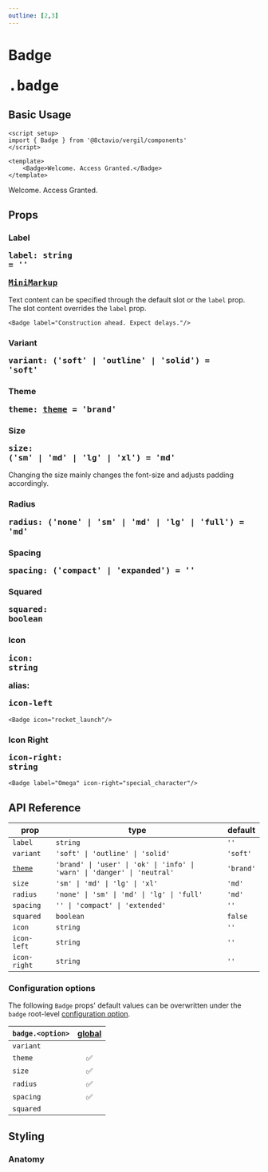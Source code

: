 ```yaml
---
outline: [2,3]
---
```


# Badge <Badge><pre>.badge</pre></Badge>

<script setup>
import { Badge as VergilBadge } from '@8ctavio/vergil/components'
</script>

## Basic Usage

```vue
<script setup>
import { Badge } from '@8ctavio/vergil/components'
</script>

<template>
    <Badge>Welcome. Access Granted.</Badge>
</template>
```
<Demo>
    <VergilBadge>Welcome. Access Granted.</VergilBadge>
</Demo>

## Props

### Label <Badge><pre>label: string = ''</pre></Badge> <Badge><pre>[MiniMarkup](/mini-markup)</pre></Badge>

Text content can be specified through the default slot or the `label` prop. The slot content overrides the `label` prop.

```vue
<Badge label="Construction ahead. Expect delays."/>
```

### Variant <Badge><pre>variant: ('soft' | 'outline' | 'solid') = 'soft'</pre></Badge>

<Demo>
    <VergilBadge variant="soft" label="Soft"/>
    <VergilBadge variant="outline" label="Outline"/>
    <VergilBadge variant="solid" label="Solid"/>
</Demo>

### Theme <Badge><pre>theme: [theme](/theme#the-theme-prop) = 'brand'</pre></Badge>

<Demo>
    <div class="col">
        <div class="row center">
            <VergilBadge variant="soft" theme="brand" label="Brand"/>
            <VergilBadge variant="soft" theme="user" label="User"/>
            <VergilBadge variant="soft" theme="ok" label="Ok"/>
            <VergilBadge variant="soft" theme="info" label="Info"/>
            <VergilBadge variant="soft" theme="warn" label="Warn"/>
            <VergilBadge variant="soft" theme="danger" label="Danger"/>
            <VergilBadge variant="soft" theme="neutral" label="Neutral"/>
        </div>
        <div class="row center">
            <VergilBadge variant="outline" theme="brand" label="Brand"/>
            <VergilBadge variant="outline" theme="user" label="User"/>
            <VergilBadge variant="outline" theme="ok" label="Ok"/>
            <VergilBadge variant="outline" theme="info" label="Info"/>
            <VergilBadge variant="outline" theme="warn" label="Warn"/>
            <VergilBadge variant="outline" theme="danger" label="Danger"/>
            <VergilBadge variant="outline" theme="neutral" label="Neutral"/>
        </div>
        <div class="row center">
            <VergilBadge variant="solid" theme="brand" label="Brand"/>
            <VergilBadge variant="solid" theme="user" label="User"/>
            <VergilBadge variant="solid" theme="ok" label="Ok"/>
            <VergilBadge variant="solid" theme="info" label="Info"/>
            <VergilBadge variant="solid" theme="warn" label="Warn"/>
            <VergilBadge variant="solid" theme="danger" label="Danger"/>
            <VergilBadge variant="solid" theme="neutral" label="Neutral"/>
        </div>
    </div>
</Demo>

### Size <Badge type="tip"><pre>size: ('sm' | 'md' | 'lg' | 'xl') = 'md'</pre></Badge>

Changing the size mainly changes the font-size and adjusts padding accordingly.

<Demo>
    <VergilBadge size="sm" label="Small"/>
    <VergilBadge size="md" label="Medium"/>
    <VergilBadge size="lg" label="Large"/>
    <VergilBadge size="xl" label="Extra Large"/>
</Demo>

### Radius <Badge type="tip"><pre>radius: ('none' | 'sm' | 'md' | 'lg' | 'full') = 'md'</pre></Badge>

<Demo>
    <div class="col center">
        <div class="row center">
            <VergilBadge label="Radius" size="sm" radius="none"/>
            <VergilBadge label="Radius" size="md" radius="none"/>
            <VergilBadge label="Radius" size="lg" radius="none"/>
            <VergilBadge label="Radius" size="xl" radius="none"/>
        </div>
        <div class="row center">
            <VergilBadge label="Radius" size="sm" radius="sm"/>
            <VergilBadge label="Radius" size="md" radius="sm"/>
            <VergilBadge label="Radius" size="lg" radius="sm"/>
            <VergilBadge label="Radius" size="xl" radius="sm"/>
        </div>
        <div class="row center">
            <VergilBadge label="Radius" size="sm" radius="md"/>
            <VergilBadge label="Radius" size="md" radius="md"/>
            <VergilBadge label="Radius" size="lg" radius="md"/>
            <VergilBadge label="Radius" size="xl" radius="md"/>
        </div>
        <div class="row center">
            <VergilBadge label="Radius" size="sm" radius="lg"/>
            <VergilBadge label="Radius" size="md" radius="lg"/>
            <VergilBadge label="Radius" size="lg" radius="lg"/>
            <VergilBadge label="Radius" size="xl" radius="lg"/>
        </div>
        <div class="row center">
            <VergilBadge label="Radius" size="sm" radius="full"/>
            <VergilBadge label="Radius" size="md" radius="full"/>
            <VergilBadge label="Radius" size="lg" radius="full"/>
            <VergilBadge label="Radius" size="xl" radius="full"/>
        </div>
    </div>
</Demo>

### Spacing <Badge><pre>spacing: ('compact' | 'expanded') = ''</pre></Badge>

<Demo>
    <div class="col center">
        <div class="row center">
            <VergilBadge size="sm" spacing="compact" label="Compact"/>
            <VergilBadge size="sm" label="Default"/>
            <VergilBadge size="sm" spacing="expanded" label="Expanded"/>
        </div>
        <div class="row center">
            <VergilBadge size="md" spacing="compact" label="Compact"/>
            <VergilBadge size="md" label="Default"/>
            <VergilBadge size="md" spacing="expanded" label="Expanded"/>
        </div>
        <div class="row center">
            <VergilBadge size="lg" spacing="compact" label="Compact"/>
            <VergilBadge size="lg" label="Default"/>
            <VergilBadge size="lg" spacing="expanded" label="Expanded"/>
        </div>
        <div class="row center">
            <VergilBadge size="xl" spacing="compact" label="Compact"/>
            <VergilBadge size="xl" label="Default"/>
            <VergilBadge size="xl" spacing="expanded" label="Expanded"/>
        </div>
    </div>
</Demo>

### Squared <Badge><pre>squared: boolean</pre></Badge>

<Demo>
    <VergilBadge size="sm" squared label="Small"/>
    <VergilBadge size="md" squared label="Medium"/>
    <VergilBadge size="lg" squared label="Large"/>
    <VergilBadge size="xl" squared label="Extra Large"/>
</Demo>

### Icon <Badge><pre>icon: string</pre></Badge> <Badge type="info">alias: <pre>icon-left</pre></Badge>

```vue
<Badge icon="rocket_launch"/>
```

<Demo>
    <div class="row center">
        <VergilBadge icon="rocket_launch" theme="brand" variant="soft"/>
        <VergilBadge icon="rocket_launch" theme="brand" variant="outline"/>
        <VergilBadge icon="rocket_launch" theme="brand" variant="solid"/>
    </div>
    <div class="row center">
        <VergilBadge icon="rocket_launch" theme="user" variant="soft"/>
        <VergilBadge icon="rocket_launch" theme="user" variant="outline"/>
        <VergilBadge icon="rocket_launch" theme="user" variant="solid"/>
    </div>
    <div class="row center">
        <VergilBadge icon="rocket_launch" theme="ok" variant="soft"/>
        <VergilBadge icon="rocket_launch" theme="ok" variant="outline"/>
        <VergilBadge icon="rocket_launch" theme="ok" variant="solid"/>
    </div>
    <div class="row center">
        <VergilBadge icon="rocket_launch" theme="info" variant="soft"/>
        <VergilBadge icon="rocket_launch" theme="info" variant="outline"/>
        <VergilBadge icon="rocket_launch" theme="info" variant="solid"/>
    </div>
    <div class="row center">
        <VergilBadge icon="rocket_launch" theme="warn" variant="soft"/>
        <VergilBadge icon="rocket_launch" theme="warn" variant="outline"/>
        <VergilBadge icon="rocket_launch" theme="warn" variant="solid"/>
    </div>
    <div class="row center">
        <VergilBadge icon="rocket_launch" theme="danger" variant="soft"/>
        <VergilBadge icon="rocket_launch" theme="danger" variant="outline"/>
        <VergilBadge icon="rocket_launch" theme="danger" variant="solid"/>
    </div>
    <div class="row center">
        <VergilBadge icon="rocket_launch" theme="neutral" variant="soft"/>
        <VergilBadge icon="rocket_launch" theme="neutral" variant="outline"/>
        <VergilBadge icon="rocket_launch" theme="neutral" variant="solid"/>
    </div>
</Demo>

### Icon Right <Badge><pre>icon-right: string</pre></Badge>

```vue
<Badge label="Omega" icon-right="special_character"/>
```

<Demo>
    <VergilBadge label="Omega" icon-right="special_character" variant="soft"/>
    <VergilBadge label="Omega" icon-right="special_character" variant="outline"/>
    <VergilBadge label="Omega" icon-right="special_character" variant="solid"/>
</Demo>

<Demo>
    <div class="col center">
        <div class="row center">
            <VergilBadge label="Omega" icon-right="special_character" size="sm" spacing="compact"/>
            <VergilBadge label="Omega" icon-right="special_character" size="sm"/>
            <VergilBadge label="Omega" icon-right="special_character" size="sm" spacing="expanded"/>
        </div>
        <div class="row center">
            <VergilBadge label="Omega" icon-right="special_character" size="md" spacing="compact"/>
            <VergilBadge label="Omega" icon-right="special_character" size="md"/>
            <VergilBadge label="Omega" icon-right="special_character" size="md" spacing="expanded"/>
        </div>
        <div class="row center">
            <VergilBadge label="Omega" icon-right="special_character" size="lg" spacing="compact"/>
            <VergilBadge label="Omega" icon-right="special_character" size="lg"/>
            <VergilBadge label="Omega" icon-right="special_character" size="lg" spacing="expanded"/>
        </div>
        <div class="row center">
            <VergilBadge label="Omega" icon-right="special_character" size="xl" spacing="compact"/>
            <VergilBadge label="Omega" icon-right="special_character" size="xl"/>
            <VergilBadge label="Omega" icon-right="special_character" size="xl" spacing="expanded"/>
        </div>
    </div>
</Demo>

## API Reference

| prop | type | default |
| ---- | ---- | ------- |
| `label` | `string` | `''` |
| `variant` | `'soft' \| 'outline' \| 'solid'` | `'soft'` |
| [`theme`](/theme#the-theme-prop) | `'brand' \| 'user' \| 'ok' \| 'info' \| 'warn' \| 'danger' \| 'neutral'` | `'brand'` |
| `size` | `'sm' \| 'md' \| 'lg' \| 'xl'` | `'md'` |
| `radius` | `'none' \| 'sm' \| 'md' \| 'lg' \| 'full'` | `'md'` |
| `spacing` | `'' \| 'compact' \| 'extended'` | `''` |
| `squared` | `boolean` | `false` |
| `icon` | `string` | `''` |
| `icon-left` | `string` | `''` |
| `icon-right` | `string` | `''` |

### Configuration options

The following `Badge` props' default values can be overwritten under the `badge` root-level [configuration option](/configuration).

| `badge.<option>` | [global](/configuration#global-configuration) |
| -------------- | :---: |
| `variant` | |
| `theme` | ✅ |
| `size` | ✅ |
| `radius` | ✅ |
| `spacing` | ✅ |
| `squared` | |

## Styling

### Anatomy

<Demo>
    <Anatomy tag="p" classes="badge">
        <Anatomy tag="Icon" classes="icon"/>
        <Anatomy tag="slot #default"/>
        <Anatomy tag="Icon" classes="icon"/>
    </Anatomy>
</Demo>